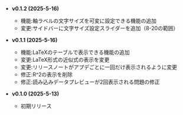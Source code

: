 - **v0.1.2 (2025-5-16)**
    - 機能:軸ラベルの文字サイズを可変に設定できる機能の追加
    - 変更:サイドバーに文字サイズ設定スライダーを追加（8-20の範囲）

- **v0.1.1 (2025-5-16)**
    - 機能:LaTeXのテーブルで表示できる機能の追加
    - 変更:LaTeX形式の近似式の表示を変更
    - 変更:リリースノートがアプデごとに一回だけ表示されるように変更
    - 修正:R^2の表示を削除
    - 修正:読み込みデータプレビューが2回表示される問題の修正

- **v0.1.0 (2025-5-13)**
    - 初期リリース